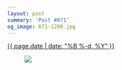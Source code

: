 ```yaml
---
layout: post
summary: 'Post #871'
og_image: 871-1280.jpg
---
```


<p>
 <time>
  <a href="/871">
   {{ page.date | date: "%B %-d, %Y" }}
  </a>
 </time>
 <a href="/871">
  <figure data-taken="7/7/2019">
   <img sizes="(min-width: 700px) 50vw, calc(100vw - 2rem)" src="{{ site.assets_url }}/871-640.jpg" srcset="{{ site.assets_url }}/871-320.jpg 320w, {{ site.assets_url }}/871-640.jpg 640w, {{ site.assets_url }}/871-960.jpg 960w, {{ site.assets_url }}/871-1280.jpg 1280w"/>
  </figure>
 </a>
</p>
